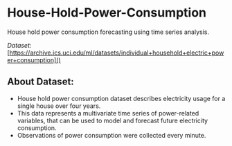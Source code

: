 # House-Hold-Power-Consumption
House hold power consumption forecasting using time series analysis.

_Dataset:_ [https://archive.ics.uci.edu/ml/datasets/individual+household+electric+power+consumption]()


## About Dataset: 
- House hold power consumption dataset describes electricity usage for a single house over four years.
- This data represents a multivariate time series of power-related variables, that can be used to model and forecast future electricity consumption.
- Observations of power consumption were collected every minute.

